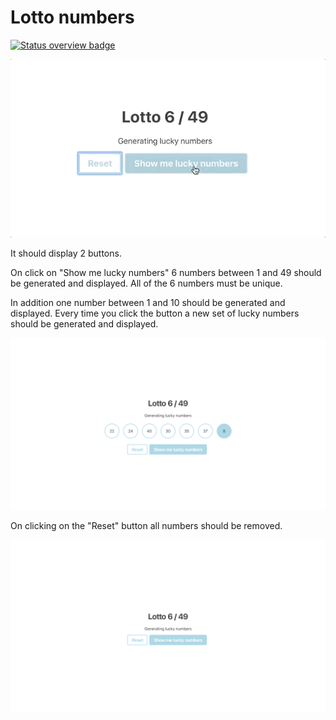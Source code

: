 

# Lotto numbers
[![Status overview badge](../../blob/badges/.github/badges/main/badge.svg)](#-results)

![example](example.gif)

It should display 2 buttons.

On click on "Show me lucky numbers" 6 numbers between 1 and 49 should be generated and displayed. All of the 6 numbers must be unique.

In addition one number between 1 and 10 should be generated and displayed. Every time you click the button a new set of lucky numbers should be generated and displayed.

![Example with lucky numbers displayed](example-lucky-numbers.png)

On clicking on the "Reset" button all numbers should be removed.

![Example with no numbers displayed](example-no-numbers.png)
